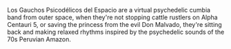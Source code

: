 Los Gauchos Psicodélicos del Espacio are a virtual psychedelic cumbia band from outer space, when they're not stopping cattle rustlers on Alpha Centauri 5, or saving the princess from the evil Don Malvado, they're sitting back and making relaxed rhythms inspired by the psychedelic sounds of the 70s Peruvian Amazon. 
